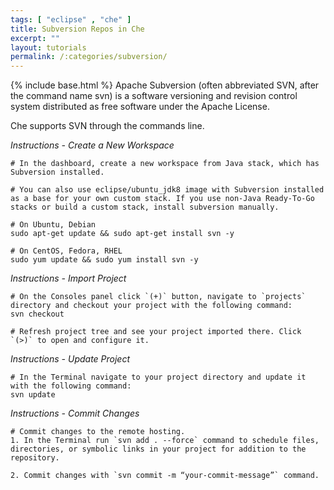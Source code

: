 ```yaml
---
tags: [ "eclipse" , "che" ]
title: Subversion Repos in Che
excerpt: ""
layout: tutorials
permalink: /:categories/subversion/
---
```

{% include base.html %}
Apache Subversion (often abbreviated SVN, after the command name svn) is a software versioning and revision control system distributed as free software under the Apache License.

Che supports SVN through the commands line.

*Instructions - Create a New Workspace*
```text  
# In the dashboard, create a new workspace from Java stack, which has Subversion installed.

# You can also use eclipse/ubuntu_jdk8 image with Subversion installed as a base for your own custom stack. If you use non-Java Ready-To-Go stacks or build a custom stack, install subversion manually.

# On Ubuntu, Debian
sudo apt-get update && sudo apt-get install svn -y

# On CentOS, Fedora, RHEL
sudo yum update && sudo yum install svn -y
```

*Instructions - Import Project*
```text  
# On the Consoles panel click `(+)` button, navigate to `projects` directory and checkout your project with the following command:
svn checkout

# Refresh project tree and see your project imported there. Click `(>)` to open and configure it.
```

*Instructions - Update Project*
```text  
# In the Terminal navigate to your project directory and update it with the following command:
svn update
```

*Instructions - Commit Changes*
```text  
# Commit changes to the remote hosting.
1. In the Terminal run `svn add . --force` command to schedule files, directories, or symbolic links in your project for addition to the repository.

2. Commit changes with `svn commit -m “your-commit-message”` command.
```
